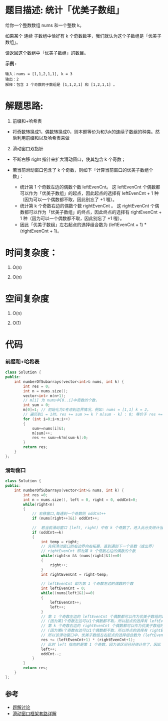 # 题目描述:  统计「优美子数组」

给你一个整数数组 nums 和一个整数 k。

如果某个 连续 子数组中恰好有 k 个奇数数字，我们就认为这个子数组是「优美子数组」。

请返回这个数组中「优美子数组」的数目。

**示例 :**
```
输入：nums = [1,1,2,1,1], k = 3
输出：2
解释：包含 3 个奇数的子数组是 [1,1,2,1] 和 [1,2,1,1] 。
```

# 解题思路:
1. 前缀和+哈希表

- 将奇数转换成1，偶数转换成0，则本题等价为和为k的连续子数组的种类。然后利用前缀和以及哈希表来做

2. 滑动窗口双指针

- 不断右移 right 指针来扩大滑动窗口，使其包含 k 个奇数；
- 若当前滑动窗口包含了 k 个奇数，则如下「计算当前窗口的优美子数组个数」：

  - 统计第 1 个奇数左边的偶数个数 leftEvenCnt。 这 leftEvenCnt 个偶数都可以作为「优美子数组」的起点，因此起点的选择有 leftEvenCnt + 1 种（因为可以一个偶数都不取，因此别忘了 +1 喔）。
  - 统计第 k 个奇数右边的偶数个数 rightEvenCnt 。 这 rightEvenCnt 个偶数都可以作为「优美子数组」的终点，因此终点的选择有 rightEvenCnt + 1 种（因为可以一个偶数都不取，因此别忘了 +1 喔）。
  - 因此「优美子数组」左右起点的选择组合数为 (leftEvenCnt + 1) * (rightEvenCnt + 1)。

# 时间复杂度：
 1. O(n)
 
 2. O(n)
# 空间复杂度
 1. O(n)
 
 2. O(1)
# 代码

### 前缀和+哈希表
```c++
class Solution {
public:
    int numberOfSubarrays(vector<int>& nums, int k) {
        int res = 0;
        int n = nums.size();
        vector<int> m(n+1);
        // m[i] 为 nums中[0..i]中奇数的个数，
        int sum = 0;
        m[0]=1; // 初始化为1考虑到边界情况，例如: nums = [1,1] k = 2。 
        // 遍历到i = 1时。res += sum >= k ? m[sum - k] : 0; 等价于 res += 2 >= 2 ? m[2 - 2] : 0
        for (int i=0;i<n;i++)
        {
            sum+=nums[i]&1;
            m[sum]++;
            res += sum>=k?m[sum-k]:0;
        }
        return res;
    }
};
```

### 滑动窗口
```c++
class Solution {
public:
    int numberOfSubarrays(vector<int>& nums, int k) {
        int res =0;
        int n = nums.size(), left = 0, right = 0, oddCnt=0;
        while(right<n)
        {
            // 右移窗口,每遇到一个奇数则 oddCnt++
            if (nums[right++]&1) oddCnt++;
            
            //  若当前滑动窗口 [left, right) 中有 k 个奇数了，进入此分支统计当前滑动窗口中的优美子数组个数。
            if (oddCnt==k)
            {
                int temp = right;
                // 先将滑动窗口的右边界向右拓展，直到遇到下一个奇数（或出界）
                // rightEvenCnt 即为第 k 个奇数右边的偶数的个数
                while(right<n && (nums[right]&1)==0)
                {
                    right++;
                }
                int rightEvenCnt = right-temp;
                
                // leftEvenCnt 即为第 1 个奇数左边的偶数的个数
                int leftEvenCnt = 0;
                while((nums[left]&1)==0)
                {
                    leftEvenCnt++;
                    left++;
                }
                // 第 1 个奇数左边的 leftEvenCnt 个偶数都可以作为优美子数组的起点
                // (因为第1个奇数左边可以1个偶数都不取，所以起点的选择有 leftEvenCnt + 1 种）
                // 第 k 个奇数右边的 rightEvenCnt 个偶数都可以作为优美子数组的终点
                // (因为第k个奇数右边可以1个偶数都不取，所以终点的选择有 rightEvenCnt + 1 种）
                // 所以该滑动窗口中，优美子数组左右起点的选择组合数为 (leftEvenCnt + 1) * (rightEvenCnt + 1)
                res += (leftEvenCnt+1) * (rightEvenCnt+1);
                // 此时 left 指向的是第 1 个奇数，因为该区间已经统计完了，因此 left 右移一位，oddCnt--
                left++;
                oddCnt--;
            }
        }
        return res;
    }
};
```
## 参考
  - [题解讨论](https://leetcode-cn.com/problems/count-number-of-nice-subarrays/solution/hua-dong-chuang-kou-qian-zhui-he-bi-xu-miao-dong-b/) 
  - [滑动窗口框架套路详解](https://mp.weixin.qq.com/s?__biz=MzAxODQxMDM0Mw==&mid=2247485141&idx=1&sn=0e4583ad935e76e9a3f6793792e60734&chksm=9bd7f8ddaca071cbb7570b2433290e5e2628d20473022a5517271de6d6e50783961bebc3dd3b&scene=126&sessionid=1587516905&key=90f15a20186b1d46c2992f11e82b01a0cda6178792cdef35f4436e8185c7cc6e973a629da69bafba62e0b6551c49abdf6c71bd261ba3c3acf9539e3ecf9390d5761103a4d3a3c3eb9f0c41aadad3a4c5&ascene=1&uin=MjE1ODMxOTYzOA%3D%3D&devicetype=Windows+10&version=62080079&lang=zh_CN&exportkey=A4FXMMlE%2Bef9sSA4mIuJSO0%3D&pass_ticket=ppDnFMJpc9c%2Bn6RJFcuQ6KqAmN5hl%2BcvIiSNRu3bA2J3Np0Zr%2Fv7M6xJCQYQC60l)
